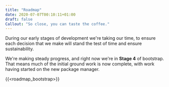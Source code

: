```yaml
---
title: "Roadmap"
date: 2020-07-07T00:10:11+01:00
draft: false
Callout: "So close, you can taste the coffee."
---
```


During our early stages of development we're taking our time, to ensure each decision that
we make will stand the test of time and ensure sustainability. 

We're making steady progress, and right now we're in **Stage 4** of bootstrap. That means
much of the initial ground work is now complete, with work having started on the new package
manager.

{{<roadmap_bootstrap>}}
